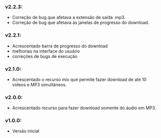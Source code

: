 ### v2.2.3:

- Correção de bug que afetava a extensão de saída .mp3.
- Correção de bug que afetava as janelas de progresso do download.

### v2.2.1:

- Acrescentado barra de progresso do download
- melhorias na interface do usuário
- correções de bugs de execução

### v2.1.0:

- Acrescentado o recurso mix que permite fazer download de até 10 vídeos e MP3 simultâneos.

### v2.0.0:

- Acrescentado recurso para fazer download somente do áudio em MP3.

### v1.0.0:

- Versão inicial
